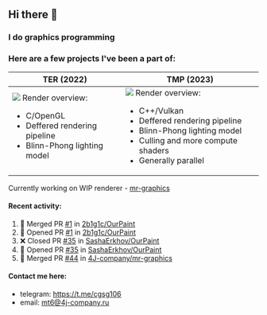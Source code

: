 ## Hi there 👋
### I do graphics programming
### Here are a few projects I've been a part of:  

TER (2022)            |  TMP (2023)
-------------------------|-------------------------
![](images/ter_screenshot_00_upscaled.png) Render overview: <br><ul><li> C/OpenGL <li> Deffered rendering pipeline <li> Blinn-Phong lighting model | ![](images/tmp_screenshot_01_upscaled.png) Render overview: <br><ul><li> C++/Vulkan <li> Deffered rendering pipeline <li> Blinn-Phong lighting model <li> Culling and more compute shaders <li> Generally parallel

Currently working on WIP renderer - [mr-graphics](https://github.com/4J-company/mr-graphics)  

#### Recent activity:
<!--START_SECTION:activity-->
1. 🎉 Merged PR [#1](https://github.com/2b1g1c/OurPaint/pull/1) in [2b1g1c/OurPaint](https://github.com/2b1g1c/OurPaint)
2. 💪 Opened PR [#1](https://github.com/2b1g1c/OurPaint/pull/1) in [2b1g1c/OurPaint](https://github.com/2b1g1c/OurPaint)
3. ❌ Closed PR [#35](https://github.com/SashaErkhov/OurPaint/pull/35) in [SashaErkhov/OurPaint](https://github.com/SashaErkhov/OurPaint)
4. 💪 Opened PR [#35](https://github.com/SashaErkhov/OurPaint/pull/35) in [SashaErkhov/OurPaint](https://github.com/SashaErkhov/OurPaint)
5. 🎉 Merged PR [#44](https://github.com/4J-company/mr-graphics/pull/44) in [4J-company/mr-graphics](https://github.com/4J-company/mr-graphics)
<!--END_SECTION:activity-->

#### Contact me here:
 - telegram: https://t.me/cgsg106
 - email:    mt6@4j-company.ru
